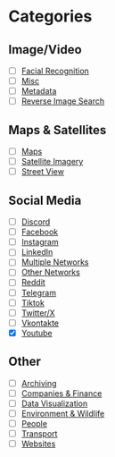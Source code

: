 # Categories

## Image/Video

* [ ] [Facial Recognition](https://bellingcat.gitbook.io/toolkit/categories/image-video/facial-recognition)
* [ ] [Misc](https://bellingcat.gitbook.io/toolkit/categories/image-video/image-misc)
* [ ] [Metadata](https://bellingcat.gitbook.io/toolkit/categories/image-video/metadata)
* [ ] [Reverse Image Search](https://bellingcat.gitbook.io/toolkit/categories/image-video/reverse-image-search)

## Maps & Satellites

* [ ] [Maps](https://bellingcat.gitbook.io/toolkit/categories/maps-and-satellites/maps)
* [ ] [Satellite Imagery](https://bellingcat.gitbook.io/toolkit/categories/maps-and-satellites/satellite-imagery)
* [ ] [Street View](https://bellingcat.gitbook.io/toolkit/categories/maps-and-satellites/street-view)

## Social Media

* [ ] [Discord](https://bellingcat.gitbook.io/toolkit/categories/social-media/discord)
* [ ] [Facebook](https://bellingcat.gitbook.io/toolkit/categories/social-media/facebook)
* [ ] [Instagram](https://bellingcat.gitbook.io/toolkit/categories/social-media/instagram)
* [ ] [LinkedIn](https://bellingcat.gitbook.io/toolkit/categories/social-media/linkedin)
* [ ] [Multiple Networks](https://bellingcat.gitbook.io/toolkit/categories/social-media/multiple-networks)
* [ ] [Other Networks](https://bellingcat.gitbook.io/toolkit/categories/social-media/other-networks)
* [ ] [Reddit](https://bellingcat.gitbook.io/toolkit/categories/social-media/reddit)
* [ ] [Telegram](https://bellingcat.gitbook.io/toolkit/categories/social-media/telegram)
* [ ] [Tiktok](https://bellingcat.gitbook.io/toolkit/categories/social-media/tiktok)
* [ ] [Twitter/X](https://bellingcat.gitbook.io/toolkit/categories/social-media/twitter)
* [ ] [Vkontakte](https://bellingcat.gitbook.io/toolkit/categories/social-media/vkontakte)
* [x] [Youtube](https://bellingcat.gitbook.io/toolkit/categories/social-media/youtube)

## Other

* [ ] [Archiving](https://bellingcat.gitbook.io/toolkit/categories/archiving)
* [ ] [Companies & Finance](https://bellingcat.gitbook.io/toolkit/categories/companies-and-finance)
* [ ] [Data Visualization](https://bellingcat.gitbook.io/toolkit/categories/data-visualization)
* [ ] [Environment & Wildlife](https://bellingcat.gitbook.io/toolkit/categories/environment-and-wildlife)
* [ ] [People](https://bellingcat.gitbook.io/toolkit/categories/people)
* [ ] [Transport](https://bellingcat.gitbook.io/toolkit/categories/transport)
* [ ] [Websites](https://bellingcat.gitbook.io/toolkit/categories/websites)
